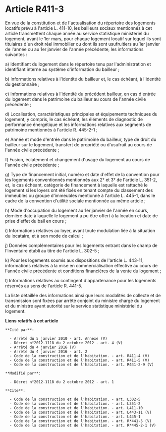 # Article R411-3

En vue de la constitution et de l'actualisation du répertoire des logements locatifs prévu à l'article L. 411-10, les
bailleurs sociaux mentionnés à cet article transmettent chaque année au service statistique ministériel du logement, avant le
1er mars, pour chaque logement locatif sur lequel ils sont titulaires d'un droit réel immobilier ou dont ils sont
usufruitiers au 1er janvier de l'année ou au 1er janvier de l'année précédente, les informations suivantes : 

a) Identifiant du logement dans le répertoire tenu par l'administration et identifiant interne au système d'information du
bailleur ; 

b) Informations relatives à l'identité du bailleur et, le cas échéant, à l'identité du gestionnaire ; 

c) Informations relatives à l'identité du précédent bailleur, en cas d'entrée du logement dans le patrimoine du bailleur au
cours de l'année civile précédente ; 

d) Localisation, caractéristiques principales et équipements techniques du logement, y compris, le cas échéant, les éléments
de diagnostic de performance énergétique et les informations relatives aux segments de patrimoine mentionnés à l'article R.
445-2-1 ; 

e) Année et mode d'entrée dans le patrimoine du bailleur, type de droit du bailleur sur le logement, transfert de propriété
ou d'usufruit au cours de l'année civile précédente ; 

f) Fusion, éclatement et changement d'usage du logement au cours de l'année civile précédente ; 

g) Type de financement initial, numéro et date d'effet de la convention pour les logements conventionnés mentionnés aux 2° et
3° de l'article L. 351-2, et, le cas échéant, catégorie de financement à laquelle est rattaché le logement si les loyers ont
été fixés en tenant compte du classement des immeubles ou groupe d'immeubles mentionné à l'article L. 445-1, dans le cadre de
la convention d'utilité sociale mentionnée au même article ; 

h) Mode d'occupation du logement au 1er janvier de l'année en cours, dernière date à laquelle le logement a pu être offert à
la location et date de prise d'effet du bail en cours ; 

i) Informations relatives au loyer, avant toute modulation liée à la situation du locataire, et à son mode de calcul ; 

j) Données complémentaires pour les logements entrant dans le champ de l'inventaire établi au titre de l'article L. 302-5 ; 

k) Pour les logements soumis aux dispositions de l'article L. 443-11, informations relatives à la mise en commercialisation
effective au cours de l'année civile précédente et conditions financières de la vente du logement ; 

l) Informations relatives au contingent d'appartenance pour les logements réservés au sens de l'article R. 441-5. 

La liste détaillée des informations ainsi que leurs modalités de collecte et de transmission sont fixées par arrêté conjoint
du ministre chargé du logement et du ministre ayant autorité sur le service statistique ministériel du logement.

**Liens relatifs à cet article**

	**Cité par**:

	  - Arrêté du 5 janvier 2010 - art. Annexe (V)
	  - Décret n°2012-1118 du 2 octobre 2012 - art. 4 (V)
	  - Arrêté du 4 janvier 2016 (V)
	  - Arrêté du 4 janvier 2016 - art. 2
	  - Code de la construction et de l'habitation. - art. R411-4 (V)
	  - Code de la construction et de l'habitation. - art. R411-5 (V)
	  - Code de la construction et de l'habitation. - art. R441-2-9 (V)

	**Modifié par**:

	  - Décret n°2012-1118 du 2 octobre 2012 - art. 1

	**Cite**:

	  - Code de la construction et de l'habitation. - art. L302-5
	  - Code de la construction et de l'habitation. - art. L351-2
	  - Code de la construction et de l'habitation. - art. L411-10
	  - Code de la construction et de l'habitation. - art. L443-11 (V)
	  - Code de la construction et de l'habitation. - art. L445-1
	  - Code de la construction et de l'habitation. - art. R*441-5 (V)
	  - Code de la construction et de l'habitation. - art. R*445-2-1 (V)
